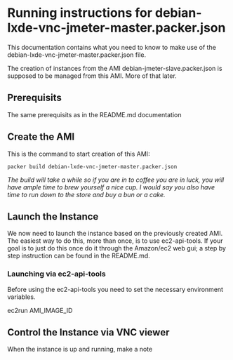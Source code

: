 




# Running instructions for debian-lxde-vnc-jmeter-master.packer.json

This documentation contains what you need to know to make use of the debian-lxde-vnc-jmeter-master.packer.json file.

The creation of instances from the AMI debian-jmeter-slave.packer.json is supposed to be managed from this AMI. More of that later.




## Prerequisits

The same prerequisits as in the README.md documentation




## Create the AMI

This is the command to start creation of this AMI:

	packer build debian-lxde-vnc-jmeter-master.packer.json

_The build will take a while so if you are in to coffee you are in luck, you will have ample time to brew yourself a nice cup. I would say you also have time to run down to the store and buy a bun or a cake._




## Launch the Instance

We now need to launch the instance based on the previously created AMI.
The easiest way to do this, more than once, is to use ec2-api-tools.
If your goal is to just do this once do it through the Amazon/ec2 web gui;
a step by step instruction can be found in the README.md.



### Launching via ec2-api-tools

Before using the ec2-api-tools you need to set the necessary environment variables.

ec2run AMI_IMAGE_ID 




## Control the Instance via VNC viewer

When the instance is up and running, make a note